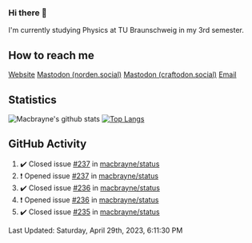 ### Hi there 👋
I'm currently studying Physics at TU Braunschweig in my 3rd semester.

## How to reach me
[Website](https://florentin-schleuss.de)
<a rel="me" href="https://norden.social/@florentin">Mastodon (norden.social)</a>
<a rel="me" href="https://craftodon.social/@frodolon">Mastodon (craftodon.social)</a>
[Email](mailto:hello@macbrayne.de)

## Statistics
![Macbrayne's github stats](https://github-readme-stats.vercel.app/api?username=macbrayne&count_private=true&show_icons=true&hide_rank=true&custom_title=macbrayne's%20GitHub%20Stats)
[![Top Langs](https://github-readme-stats.vercel.app/api/top-langs/?username=macbrayne&exclude_repo=liftron&layout=compact)](https://github.com/anuraghazra/github-readme-stats)
## GitHub Activity

<!--RECENT_ACTIVITY:start-->
1. ✔️ Closed issue [#237](https://github.com/macbrayne/status/issues/237) in [macbrayne/status](https://github.com/macbrayne/status)
2. ❗️ Opened issue [#237](https://github.com/macbrayne/status/issues/237) in [macbrayne/status](https://github.com/macbrayne/status)
3. ✔️ Closed issue [#236](https://github.com/macbrayne/status/issues/236) in [macbrayne/status](https://github.com/macbrayne/status)
4. ❗️ Opened issue [#236](https://github.com/macbrayne/status/issues/236) in [macbrayne/status](https://github.com/macbrayne/status)
5. ✔️ Closed issue [#235](https://github.com/macbrayne/status/issues/235) in [macbrayne/status](https://github.com/macbrayne/status)
<!--RECENT_ACTIVITY:end-->

<!--RECENT_ACTIVITY:last_update-->
Last Updated: Saturday, April 29th, 2023, 6:11:30 PM
<!--RECENT_ACTIVITY:last_update_end-->


<!--
**macbrayne/macbrayne** is a ✨ _special_ ✨ repository because its `README.md` (this file) appears on your GitHub profile.

Here are some ideas to get you started:

- 🔭 I’m currently working on ...
- 🌱 I’m currently learning ...
- 👯 I’m looking to collaborate on ...
- 🤔 I’m looking for help with ...
- 💬 Ask me about ...
- 📫 How to reach me: ...
- 😄 Pronouns: ...
- ⚡ Fun fact: ...
-->
